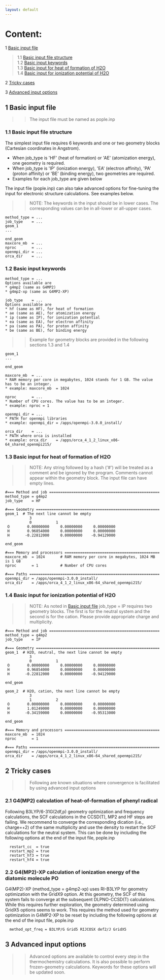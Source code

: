```yaml
---
layout: default
---
```


# Content:
1 [Basic input file](#1-Basic-input-file)  
   > 1.1 [Basic input file structure](#1.1-Basic-input-file-structure)  
   > 1.2 [Basic input keywords](#1.2-Basic-input-keywords)  
   > 1.3 [Basic input for heat of formation of H2O](#1.3-Basic-input-for-heat-of-formation-of-H2O)  
   > 1.4 [Basic input for ionization potential of H2O](#1.4-Basic-input-for-ionization-potential-of-H2O)

2 [Tricky cases](#2-Tricky-cases)

3 [Advanced input options](#3-Advanced-input-options)

   

## 1 Basic input file
>> The input file must be named as pople.inp

### 1.1 Basic input file structure
The simplest input file requires 6 keywords and one or two geometry blocks (Cartesian coordinates in Angstrom). 
* When job_type is 'HF' (heat of formation) or 'AE' (atomization energy), one geometry is required.
* When job_type is 'IP' (ionization energy), 'EA' (electron affinity), 'PA' (proton affinity) or 'BE' (binding energy), two geometries are required. 
* Examples for each job_type are given below

The input file (pople.inp) can also take advanced options for fine-tuning the input for electronic structure calculations. See examples below.

>> NOTE: The keywords in the input should be in lower cases. The corresponding values can be in all-lower or all-upper cases.

```
method_type = ...
job_type    = ...
geom_1
...

end_geom
maxcore_mb  = ...
nproc       = ...
openmpi_dir = ...
orca_dir    = ...
```
### 1.2 Basic input keywords

```
method_type = ...
Options available are 
* g4mp2 (same as G4MP2)
* g4mp2-xp (same as G4MP2-XP)
```

```
job_type    = ...
Options available are 
* hf (same as HF), for heat of formation
* ae (same as AE), for atomization energy
* ip (same as IP), for ionization potential
* ea (same as EA), for electron affinity
* pa (same as PA), for proton affinity
* be (same as BE), for binding energy
```

>> Example for geometry blocks are provided in the following sections 1.3 and 1.4
```
geom_1
...

end_geom
```

```
maxcore_mb  = ...
* RAM memory per core in megabytes, 1024 stands for 1 GB. The value has to be an integer. 
* example: maxcore_mb  = 1024
```

```
nproc       = ...
* Number of CPU cores. The value has to be an integer. 
* example: nproc = 1
```

```
openmpi_dir = ...
* PATH for openmpi libraries
* example: openmpi_dir = /apps/openmpi-3.0.0_install/
```

```
orca_dir    = ...
* PATH where orca is installed
* example: orca_dir    = /apps/orca_4_1_2_linux_x86-64_shared_openmpi215/ 
```

### 1.3 Basic input for heat of formation of H2O

>> NOTE: Any string followed by a hash ('#') will be treated as a comment and be ignored by the program.
>> Comments cannot appear within the geometry block.
>> The input file can have empty lines.

```
#=== Method and job ==================================================
method_type = g4mp2
job_type    = HF

#=== Geometry ========================================================
geom_1  # The next line cannot be empty
           3     
           0           1 
 O        0.00000000     0.00000000     0.00000000
 H        0.96854000     0.00000000     0.00000000
 H       -0.22812000     0.00000000    -0.94129000

end_geom

#=== Memory and processors ===========================================
maxcore_mb  = 1024       # RAM memory per core in megabytes, 1024 MB is 1 GB
nproc       = 1          # Number of CPU cores 

#=== Paths ===========================================================
openmpi_dir = /apps/openmpi-3.0.0_install/
orca_dir    = /apps/orca_4_1_2_linux_x86-64_shared_openmpi215/

```

### 1.4 Basic input for ionization potential of H2O
>> NOTE: As noted in [Basic input file](#1.-Basic-input-file)  job_type = IP requires two geometry blocks. The first is for the neutral system and the second is for the cation. Please provide appropriate charge and multiplicity.

```
#=== Method and job ==================================================
method_type = g4mp2
job_type    = IP

#=== Geometry ========================================================
geom_1  # H2O, neutral, the next line cannot be empty
           3                  
           0           1  
 O        0.00000000     0.00000000     0.00000000
 H        0.96854000     0.00000000     0.00000000
 H       -0.22812000     0.00000000    -0.94129000

end_geom

geom_2  # H2O, cation, the next line cannot be empty
           3                  
           1           2 
 O        0.00000000     0.00000000     0.00000000
 H        1.01249000     0.00000000     0.00000000
 H       -0.34159000     0.00000000    -0.95313000

end_geom

#=== Memory and processors ===========================================
maxcore_mb  = 1024       
nproc       = 1          

#=== Paths ===========================================================
openmpi_dir = /apps/openmpi-3.0.0_install/
orca_dir    = /apps/orca_4_1_2_linux_x86-64_shared_openmpi215/

```

## 2 Tricky cases
>> Following are known situations where convergence is facilitated by using advanced input options 

### 2.1 G4(MP2) calculation of heat-of-formation of phenyl radical 
Following B3LYP/6-31G(2df,p) geometry optimization and frequency calculations, the SCF calculations in the CCSD(T), MP2 and HF steps are failing. We recommend to converge the corresponding dication (i.e., charge=+2) of the same multiplicity and use the density to restart the SCF calculations for the neutral system. This can be done by including the following options at the end of the input file, pople.inp

```
  restart_cc  = true  
  restart_mp2 = true  
  restart_hf3 = true  
  restart_hf4 = true  
```

### 2.2 G4(MP2)-XP calculation of ionization energy of the diatomic molecule PO
G4(MP2)-XP (method_type = g4mp2-xp) uses  RI-B3LYP for geometry optimization with the GridX9 option. At this geometry, the SCF of this system fails to converge at the subsequent DLPNO-CCSD(T) calculations. While this requires further exploration, the geometry determined using GridX5 options seems to work. This requires the method used for geometry optimization in G4MP2-XP to be reset by including the following options at the end of the input file, pople.inp

```
  method_opt_freq = B3LYP/G Grid5 RIJCOSX def2/J GridX5 
```

## 3 Advanced input options
>> Advanced options are available to control every step in the thermochemistry calculations. It is also possible to perform frozen-geometry calculations. Keywords for these options will be updated soon.
